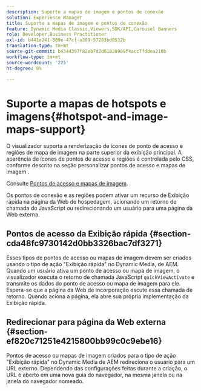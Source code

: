 ```yaml
---
description: Suporte a mapas de imagem e pontos de conexão
solution: Experience Manager
title: Suporte a mapas de imagem e pontos de conexão
feature: Dynamic Media Classic,Viewers,SDK/API,Carousel Banners
role: Developer,Business Practitioner
exl-id: b441e241-809e-47cf-a309-57283bd0532b
translation-type: tm+mt
source-git-commit: b4344397f82eb7d2d61020909f4acc7fddea210b
workflow-type: tm+mt
source-wordcount: '225'
ht-degree: 0%

---
```


# Suporte a mapas de hotspots e imagens{#hotspot-and-image-maps-support}

O visualizador suporta a renderização de ícones de ponto de acesso e regiões de mapa de imagem na parte superior da exibição principal. A aparência de ícones de pontos de acesso e regiões é controlada pelo CSS, conforme descrito na seção personalizar pontos de acesso e mapas de imagem .

Consulte [Pontos de acesso e mapas de imagem](../../c-html5-aem-asset-viewers/c-html5-aem-carousel/c-html5-aem-carousel-customizingviewer/r-html5-aem-carousel-customize-hotspots-imagemaps.md#reference-2ac3cc414ef2467390bf53145f1d8d74).

Os pontos de conexão e as regiões podem ativar um recurso de Exibição rápida na página da Web de hospedagem, acionando um retorno de chamada do JavaScript ou redirecionando um usuário para uma página da Web externa.

## Pontos de acesso da Exibição rápida {#section-cda48fc9730142d0bb3326bac7df3271}

Esses tipos de pontos de acesso ou mapas de imagem devem ser criados usando o tipo de ação &quot;Exibição rápida&quot; no Dynamic Media, de AEM. Quando um usuário ativa um ponto de acesso ou mapa de imagem, o visualizador executa o retorno de chamada JavaScript `quickViewActivate` e transmite os dados do ponto de acesso ou mapa de imagem para ele. Espera-se que a página da Web de incorporação escute essa chamada de retorno. Quando aciona a página, ela abre sua própria implementação da Exibição rápida.

## Redirecionar para página da Web externa {#section-ef820c71251e4215800bb99c0c9ebe16}

Pontos de acesso ou mapas de imagem criados para o tipo de ação &quot;Exibição rápida&quot; no Dynamic Media de AEM redireciona o usuário para um URL externo. Dependendo das configurações feitas durante a criação, o URL é aberto em uma nova guia do navegador, na mesma janela ou na janela do navegador nomeado.

